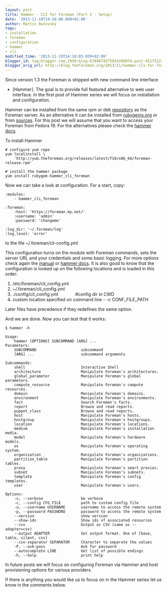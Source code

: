 ```yaml
---
layout: post
title: Hammer - CLI for Foreman (Part I - Setup)
date: '2013-11-19T14:18:00.000+02:00'
author: Martin Bačovský
tags:
- installation
- foreman
- configuration
- hammer
- cli
modified_time: '2013-11-19T14:18:03.059+02:00'
blogger_id: tag:blogger.com,1999:blog-6789674575954398874.post-4517522316589167569
blogger_orig_url: http://blog.theforeman.org/2013/11/hammer-cli-for-foreman-part-i-setup.html
---
```


  

Since version 1.3 the Foreman is shipped with new command line interface
- \[Hammer\]. The goal is to provide full featured alternative to web
user interface. In the first post of Hammer series we will focus on
installation and configuration.  

<!--more-->
  
Hammer can be installed from the same rpm or deb
[repository](http://theforeman.org/manuals/1.3/index.html#3.3InstallFromPackages)
as the Foreman server. As an alternative it can be installed from
[rubygems.org](https://github.com/theforeman/hammer-cli#installation-from-gems)
or from
[sources](http://theforeman.org/manuals/1.3/index.html#CLI%28Hammer%29).
For this post we will assume that you want to access your Foreman from
Fedora 19. For the alternatives please check the [hammer
docs](https://github.com/theforeman/hammer-cli#installation).  
  
To install Hammer  

    # configure yum repo
    yum localinstall \
        'http://yum.theforeman.org/releases/latest/f19/x86_64/foreman-release.rpm'

    # install the hammer package
    yum install rubygem-hammer_cli_foreman

  
Now we can take a look at configuration. For a start, copy:  

    :modules:
        - hammer_cli_foreman

    :foreman:
        :host: 'https://foreman.my.net/'
        :username: 'admin'
        :password: 'changeme'

    :log_dir: '~/.foreman/log'
    :log_level: 'error'

  
to the file ~/.foreman/cli-config.yml  
  
This configuration turns on the module with Foreman commands, sets the
server URL and your credentials and some basic logging. For more options
check again the
[manual](http://theforeman.org/manuals/1.3/index.html#3.5.6CLI) or
[hammer
docs](https://github.com/theforeman/hammer-cli#format-and-locations). It
is also good to know that the configuration is looked up on the
following locations and is loaded in this order:  

1.  /etc/foreman/cli\_config.yml
2.  ~/.foreman/cli\_config.yml
3.  ./config/cli\_config.yml              \#config dir in CWD
4.  custom location specified on command line - -c CONF\_FILE\_PATH

Later files have precedence if they redefines the same option.  
  
And we are done. Now you can test that it works:  

    $ hammer -h

    Usage:
        hammer [OPTIONS] SUBCOMMAND [ARG] ...
    Parameters:
        SUBCOMMAND                    subcommand
        [ARG] ...                     subcommand arguments

    Subcommands:
        shell                         Interactive Shell
        architecture                  Manipulate Foreman's architectures.
        global_parameter              Manipulate Foreman's global parameters.
        compute_resource              Manipulate Foreman's compute resources.
        domain                        Manipulate Foreman's domains.
        environment                   Manipulate Foreman's environments.
        fact                          Search Foreman's facts.
        report                        Browse and read reports.
        puppet_class                  Browse and read reports.
        host                          Manipulate Foreman's hosts.
        hostgroup                     Manipulate Foreman's hostgroups.
        location                      Manipulate Foreman's locations.
        medium                        Manipulate Foreman's installation media.
        model                         Manipulate Foreman's hardware models.
        os                            Manipulate Foreman's operating system.
        organization                  Manipulate Foreman's organizations.
        partition_table               Manipulate Foreman's partition tables.
        proxy                         Manipulate Foreman's smart proxies.
        subnet                        Manipulate Foreman's subnets.
        template                      Manipulate Foreman's config templates.
        user                          Manipulate Foreman's users.

    Options:
        -v, --verbose                 be verbose
        -c, --config CFG_FILE         path to custom config file
        -u, --username USERNAME       username to access the remote system
        -p, --password PASSWORD       password to access the remote system
        --version                     show version
        --show-ids                    Show ids of associated resources
        --csv                         Output as CSV (same as --adapter=csv)
        --output ADAPTER              Set output format. One of [base, table, silent, csv]
        --csv-separator SEPARATOR     Character to separate the values
        -P, --ask-pass                Ask for password
        --autocomplete LINE           Get list of possible endings
        -h, --help                    print help

In future posts we will focus on configuring Foreman via Hammer and host
provisioning options for various providers.  
  
If there is anything you would like us to focus on in the Hammer series
let us know in the comments below.
